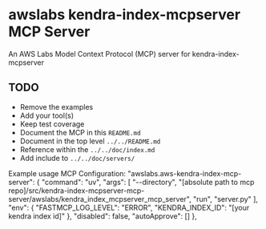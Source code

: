 # awslabs kendra-index-mcpserver MCP Server

An AWS Labs Model Context Protocol (MCP) server for kendra-index-mcpserver

## TODO

* Remove the examples
* Add your tool(s)
* Keep test coverage
* Document the MCP in this `README.md`
* Document in the top level `../../README.md`
* Reference within the `../../doc/index.md`
* Add include to `../../doc/servers/`


Example usage MCP Configuration:
"awslabs.aws-kendra-index-mcp-server": {
      "command": "uv",
      "args": [
        "--directory",
        "[absolute path to mcp repo]/src/kendra-index-mcpserver-mcp-server/awslabs/kendra_index_mcpserver_mcp_server",
        "run",
        "server.py"
      ],
      "env": {
        "FASTMCP_LOG_LEVEL": "ERROR",
        "KENDRA_INDEX_ID": "[your kendra index id]"
      },
      "disabled": false,
      "autoApprove": []
    },
